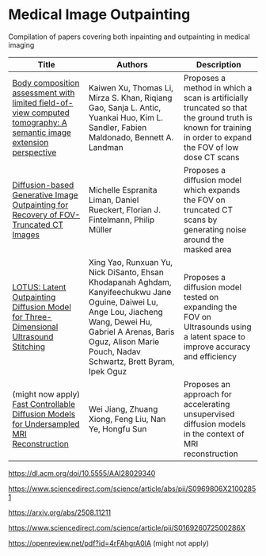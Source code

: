 # Medical Image Outpainting
Compilation of papers covering both inpainting and outpainting in medical imaging


| Title | Authors | Description |
| ----- | ------- | ----------- |
| [Body composition assessment with limited field-of-view computed tomography: A semantic image extension perspective](https://www.sciencedirect.com/science/article/abs/pii/S1361841523001123?via%3Dihub) | Kaiwen Xu, Thomas Li, Mirza S. Khan, Riqiang Gao, Sanja L. Antic, Yuankai Huo, Kim L. Sandler, Fabien Maldonado, Bennett A. Landman | Proposes a method in which a scan is artificially truncated so that the ground truth is known for training in order to expand the FOV of low dose CT scans |
|[Diffusion-based Generative Image Outpainting for Recovery of FOV-Truncated CT Images](https://arxiv.org/abs/2406.04769) | Michelle Espranita Liman, Daniel Rueckert, Florian J. Fintelmann, Philip Müller | Proposes a diffusion model which expands the FOV on truncated CT scans by generating noise around the masked area |
| [LOTUS: Latent Outpainting Diffusion Model for Three-Dimensional Ultrasound Stitching](https://openreview.net/forum?id=EyaeQLYCZP) | Xing Yao, Runxuan Yu, Nick DiSanto, Ehsan Khodapanah Aghdam, Kanyifeechukwu Jane Oguine, Daiwei Lu, Ange Lou, Jiacheng Wang, Dewei Hu, Gabriel A Arenas, Baris Oguz, Alison Marie Pouch, Nadav Schwartz, Brett Byram, Ipek Oguz | Proposes a diffusion model tested on expanding the FOV on Ultrasounds using a latent space to improve accuracy and efficiency |
| (might now apply) [Fast Controllable Diffusion Models for Undersampled MRI Reconstruction](https://ieeexplore.ieee.org/abstract/document/10635891 ) | Wei Jiang, Zhuang Xiong, Feng Liu, Nan Ye, Hongfu Sun | Proposes an approach for accelerating unsupervised diffusion models in the context of MRI reconstruction |

https://dl.acm.org/doi/10.5555/AAI28029340

https://www.sciencedirect.com/science/article/abs/pii/S0969806X21002851

https://arxiv.org/abs/2508.11211

https://www.sciencedirect.com/science/article/pii/S016926072500286X

https://openreview.net/pdf?id=4rFAhgrA0lA (might not apply)
